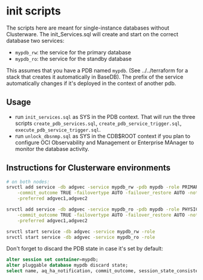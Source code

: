 # init scripts

The scripts here are meant for single-instance databases without Clusterware.
The init_Services.sql will create and start on the correct database two services:

* `mypdb_rw`: the service for the primary database
* `mypdb_ro`: the service for the standby database

This assumes that you have a PDB named `mypdb`. (See ../../terraform for a stack that creates it automatically in BaseDB).
The prefix of the service automatically changes if it's deployed in the context of another pdb.

## Usage

* run `init_services.sql` as SYS in the PDB context. That will run the three scripts `create_pdb_services.sql`, `create_pdb_service_trigger.sql`, `execute_pdb_service_trigger.sql`.
* run `unlock_dbsnmp.sql` as SYS in the CDB$ROOT context if you plan to configure OCI Observability and Management or Enterprise MAnager to monitor the database activity.

## Instructions for Clusterware environments

```bash
# on both nodes:
srvctl add service -db adgvec -service mypdb_rw -pdb mypdb -role PRIMARY \
    -commit_outcome TRUE -failovertype AUTO -failover_restore AUTO -notification TRUE -drain_timeout 30 -stopoption IMMEDIATE \
    -preferred adgvec1,adgvec2

srvctl add service -db adgvec -service mypdb_ro -pdb mypdb -role PHYSICAL_STANDBY \
    -commit_outcome TRUE -failovertype AUTO -failover_restore AUTO -notification TRUE -drain_timeout 30 -stopoption IMMEDIATE \
    -preferred adgvec1,adgvec2

srvctl start service -db adgvec -service mypdb_rw -role
srvctl start service -db adgvec -service mypdb_ro -role
```

Don't forget to discard the PDB state in case it's set by default:

```sql
alter session set container=mypdb;
alter pluggable database mypdb discard state;
select name, aq_ha_notification, commit_outcome, session_state_consistency, failover_restore from v$active_services;
```
